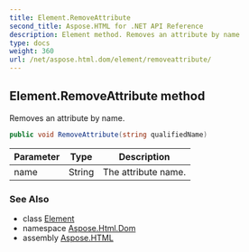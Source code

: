 ```yaml
---
title: Element.RemoveAttribute
second_title: Aspose.HTML for .NET API Reference
description: Element method. Removes an attribute by name
type: docs
weight: 360
url: /net/aspose.html.dom/element/removeattribute/
---
```

## Element.RemoveAttribute method

Removes an attribute by name.

```csharp
public void RemoveAttribute(string qualifiedName)
```

| Parameter | Type | Description |
| --- | --- | --- |
| name | String | The attribute name. |

### See Also

* class [Element](../)
* namespace [Aspose.Html.Dom](../../../aspose.html.dom/)
* assembly [Aspose.HTML](../../../)
